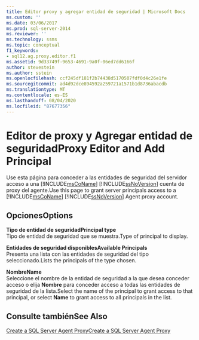 ```yaml
---
title: Editor proxy y agregar entidad de seguridad | Microsoft Docs
ms.custom: ''
ms.date: 03/06/2017
ms.prod: sql-server-2014
ms.reviewer: ''
ms.technology: ssms
ms.topic: conceptual
f1_keywords:
- sql12.ag.proxy.editor.f1
ms.assetid: 9d33749f-9653-4691-9a0f-06ed7dd6166f
author: stevestein
ms.author: sstein
ms.openlocfilehash: ccf245df181f2b74438d5170507fdf0d4c26e1fe
ms.sourcegitcommit: ad4d92dce894592a259721a1571b1d8736abacdb
ms.translationtype: MT
ms.contentlocale: es-ES
ms.lasthandoff: 08/04/2020
ms.locfileid: "87677356"
---
```

# <a name="proxy-editor-and--add-principal"></a><span data-ttu-id="bf1d0-102">Editor de proxy y Agregar entidad de seguridad</span><span class="sxs-lookup"><span data-stu-id="bf1d0-102">Proxy Editor and  Add Principal</span></span>
  <span data-ttu-id="bf1d0-103">Use esta página para conceder a las entidades de seguridad del servidor acceso a una [!INCLUDE[msCoName](../../includes/msconame-md.md)] [!INCLUDE[ssNoVersion](../../includes/ssnoversion-md.md)] cuenta de proxy del agente.</span><span class="sxs-lookup"><span data-stu-id="bf1d0-103">Use this page to grant server principals access to a [!INCLUDE[msCoName](../../includes/msconame-md.md)] [!INCLUDE[ssNoVersion](../../includes/ssnoversion-md.md)] Agent proxy account.</span></span>  
  
## <a name="options"></a><span data-ttu-id="bf1d0-104">Opciones</span><span class="sxs-lookup"><span data-stu-id="bf1d0-104">Options</span></span>  
 <span data-ttu-id="bf1d0-105">**Tipo de entidad de seguridad**</span><span class="sxs-lookup"><span data-stu-id="bf1d0-105">**Principal type**</span></span>  
 <span data-ttu-id="bf1d0-106">Tipo de entidad de seguridad que se muestra.</span><span class="sxs-lookup"><span data-stu-id="bf1d0-106">Type of principal to display.</span></span>  
  
 <span data-ttu-id="bf1d0-107">**Entidades de seguridad disponibles**</span><span class="sxs-lookup"><span data-stu-id="bf1d0-107">**Available Principals**</span></span>  
 <span data-ttu-id="bf1d0-108">Presenta una lista con las entidades de seguridad del tipo seleccionado.</span><span class="sxs-lookup"><span data-stu-id="bf1d0-108">Lists the principals of the type chosen.</span></span>  
  
 <span data-ttu-id="bf1d0-109">**Nombre**</span><span class="sxs-lookup"><span data-stu-id="bf1d0-109">**Name**</span></span>  
 <span data-ttu-id="bf1d0-110">Seleccione el nombre de la entidad de seguridad a la que desea conceder acceso o elija **Nombre** para conceder acceso a todas las entidades de seguridad de la lista.</span><span class="sxs-lookup"><span data-stu-id="bf1d0-110">Select the name of the principal to grant access to that principal, or select **Name** to grant access to all principals in the list.</span></span>  
  
## <a name="see-also"></a><span data-ttu-id="bf1d0-111">Consulte también</span><span class="sxs-lookup"><span data-stu-id="bf1d0-111">See Also</span></span>  
 [<span data-ttu-id="bf1d0-112">Create a SQL Server Agent Proxy</span><span class="sxs-lookup"><span data-stu-id="bf1d0-112">Create a SQL Server Agent Proxy</span></span>](create-a-sql-server-agent-proxy.md)  
  
  
